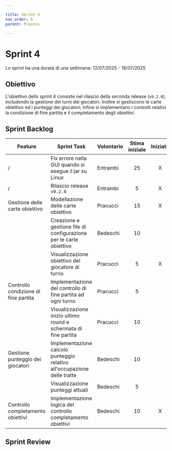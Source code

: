 ```yaml
---

title: Sprint 4
nav_order: 6
parent: Process

---
```


# Sprint 4

Lo sprint ha una durata di una settimana: 12/07/2025 - 18/07/2025

## Obiettivo

L'obiettivo dello sprint 4 consiste nel rilascio della seconda release (`v0.2.0`), includendo la gestione dei turni dei
giocatori. Inoltre si gestiscono le carte obiettivo ed i punteggi dei giocatori; infine si implementano i controlli
relativi la condizione di fine partita e il completamento degli obiettivi.

## Sprint Backlog

| Feature                              | Sprint Task                                                             | Volontario | Stima iniziale | Iniziato | Completato |
|--------------------------------------|-------------------------------------------------------------------------|------------|:--------------:|:--------:|:----------:|
| /                                    | Fix errore nella GUI quando si esegue il jar su Linux                   | Entrambi   |       25       |    X     |     X      |
| /                                    | Rilascio release `v0.2.0`                                               | Entrambi   |       5        |    X     |     X      |
| Gestione delle carte obiettivo       | Modellazione delle carte obiettivo                                      | Pracucci   |       15       |    X     |            |
|                                      | Creazione e gestione file di configurazione per le carte obiettivo      | Bedeschi   |       10       |          |            |
|                                      | Visualizzazione obiettivo del giocatore di turno                        | Pracucci   |       5        |    X     |            |
| Controllo condizione di fine partita | Implementazione del controllo di fine partita ad ogni turno             | Pracucci   |       5        |          |            |
|                                      | Visualizzazione inizio ultimo round e schermata di fine partita         | Pracucci   |       10       |          |            |
| Gestione punteggio dei giocatori     | Implementazione calcolo punteggio relativo all'occupazione delle tratte | Bedeschi   |       10       |          |            |
|                                      | Visualizzazione punteggi attuali                                        | Bedeschi   |       5        |          |            |
| Controllo completamento obiettivi    | Implementazione logica del controllo completamento obiettivi            | Bedeschi   |       10       |    X     |            |

## Sprint Review
